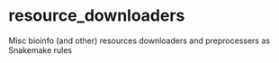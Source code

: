 # resource_downloaders
Misc bioinfo (and other) resources downloaders and preprocessers as Snakemake rules
